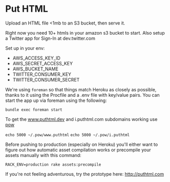 # Put HTML

Upload an HTML file <1mb to an S3 bucket, then serve it.

Right now you need 10+ htmls in your amazon s3 bucket to start. Also setup a
Twitter app for Sign-In at dev.twitter.com

Set up in your env:

- AWS_ACCESS_KEY_ID
- AWS_SECRET_ACCESS_KEY
- AWS_BUCKET_NAME
- TWITTER_CONSUMER_KEY
- TWITTER_CONSUMER_SECRET

We're using `foreman` so that things match Heroku as closely as possible, thanks to it using the Procfile and a .env file with key/value pairs. You can start the app up via foreman using the following:

`bundle exec foreman start`

To get the www.puthtml.dev and i.puthtml.com subdomains working use [pow](http://pow.cx/)

`echo 5000 ~/.pow/www.puthtml`
`echo 5000 ~/.pow/i.puthtml`

Before pushing to production (especially on Heroku) you'll either want to figure out how automatic asset compilation works or precompile your assets manually with this command:

`RACK_ENV=production rake assets:precompile`

If you're not feeling adventurous, try the prototype here: http://puthtml.com
